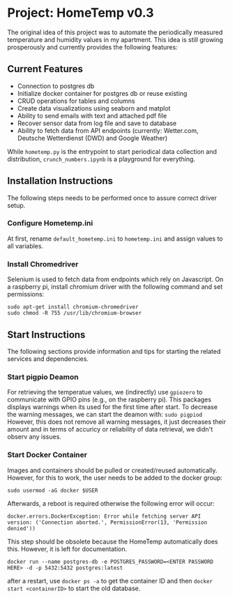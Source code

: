 # Project: HomeTemp v0.3

The original idea of this project was to automate the periodically measured temperature and humidity values in my
apartment.
This idea is still growing prosperously and currently provides the following features:

## Current Features

- Connection to postgres db
- Initialize docker container for postgres db or reuse existing
- CRUD operations for tables and columns
- Create data visualizations using seaborn and matplot
- Ability to send emails with text and attached pdf file
- Recover sensor data from log file and save to database
- Ability to fetch data from API endpoints (currently: Wetter.com, Deutsche Wetterdienst (DWD) and Google Weather)

While `hometemp.py` is the entrypoint to start periodical data collection and distribution, `crunch_numbers.ipynb` is a
playground for everything.

## Installation Instructions

The following steps needs to be performed once to assure correct driver setup.

### Configure Hometemp.ini

At first, rename `default_hometemp.ini` to `hometemp.ini` and assign values to all variables.

### Install Chromedriver

Selenium is used to fetch data from endpoints which rely on Javascript.
On a raspberry pi, install chromium driver with the following command and set permissions:

```
sudo apt-get install chromium-chromedriver
sudo chmod -R 755 /usr/lib/chromium-browser 
```

## Start Instructions

The following sections provide information and tips for starting the related services and dependencies.

### Start pigpio Deamon

For retrieving the temperatue values, we (indirectly) use `gpiozero` to communicate with GPIO pins (e.g., on the
raspberry pi).
This packages displays warnings when its used for the first time after start. To decrease the warning messages, we can
start the deamon with:
`sudo pigpiod`
However, this does not remove all warning messages, it just decreases their amount and in terms of accuricy or
reliability of data retrieval,
we didn't observ any issues.

### Start Docker Container

Images and containers should be pulled or created/reused automatically. However, for this to work, the user needs to be
added to the docker group:

```
sudo usermod -aG docker $USER
```

Afterwards, a reboot is required otherwise the following error will occur:

```
docker.errors.DockerException: Error while fetching server API version: ('Connection aborted.', PermissionError(13, 'Permission denied'))
```

This step should be obsolete because the HomeTemp automatically does this. However, it is left for documentation.

```
docker run --name postgres-db -e POSTGRES_PASSWORD=<ENTER PASSWORD HERE> -d -p 5432:5432 postgres:latest
```

after a restart, use `docker ps -a` to get the container ID and then `docker start <containerID>` to start the old
database.

